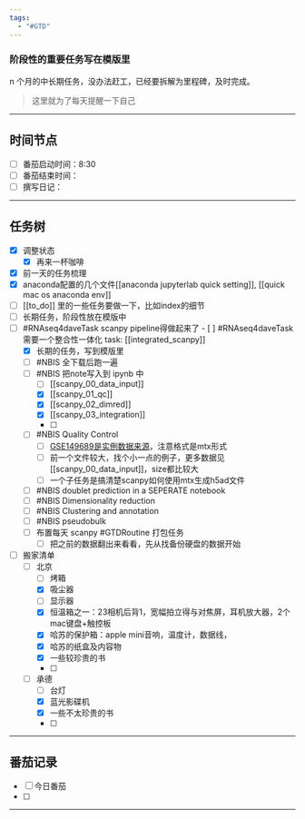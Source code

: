 ```yaml
---
tags:
  - "#GTD"
---
```

### 阶段性的重要任务写在模版里

n 个月的中长期任务，没办法赶工，已经要拆解为里程碑，及时完成。
> 这里就为了每天提醒一下自己

---
## 时间节点

- [ ] 番茄启动时间：8:30
- [ ] 番茄结束时间：
- [ ] 撰写日记：

---
## 任务树

- [x] 调整状态
	 - [x] 再来一杯咖啡
- [x] 前一天的任务梳理
- [x] anaconda配置的几个文件[[anaconda jupyterlab quick setting]], [[quick mac os anaconda env]]
- [ ] [[to_do]] 里的一些任务要做一下，比如index的细节
- [ ] 长期任务，阶段性放在模版中
- [ ] #RNAseq4daveTask scanpy pipeline得做起来了
	  - [ ] #RNAseq4daveTask 需要一个整合性一体化 task: [[integrated_scanpy]]
    - [x] 长期的任务，写到模版里
    - [ ] #NBIS 全下载后跑一遍
    - [ ] #NBIS 把note写入到 ipynb 中
	    - [ ] [[scanpy_00_data_input]]
	    - [x] [[scanpy_01_qc]]
	    - [x] [[scanpy_02_dimred]]
	    - [x] [[scanpy_03_integration]]
	    - [ ] 
    - [ ] #NBIS Quality Control
	    - [ ] [GSE149689是实例数据来源](https://www.ncbi.nlm.nih.gov/geo/query/acc.cgi?acc=GSE149689)，注意格式是mtx形式 
	    - [ ] 前一个文件较大，找个小一点的例子，更多数据见[[scanpy_00_data_input]]，size都比较大
	    - [ ] 一个子任务是搞清楚scanpy如何使用mtx生成h5ad文件
    - [ ] #NBIS doublet prediction in a SEPERATE notebook
    - [ ] #NBIS Dimensionality reduction
    - [ ] #NBIS Clustering and annotation
    - [ ] #NBIS pseudobulk
    - [ ] 布置每天 scanpy #GTDRoutine 打包任务
	    - [ ] 把之前的数据翻出来看看，先从找备份硬盘的数据开始

- [ ] 搬家清单
	- [ ] 北京
		- [ ] 烤箱
		- [x] 吸尘器
		- [ ] 显示器
		- [x] 恒温箱之一：23相机后背1，宽幅拍立得与对焦屏，耳机放大器，2个mac键盘+触控板
		- [x] 哈苏的保护箱：apple mini音响，温度计，数据线，
		- [x] 哈苏的纸盒及内容物
		- [x] 一些较珍贵的书
		- [ ] 
	- [ ] 承德
		- [ ] 台灯
		- [x] 蓝光影碟机
		- [x] 一些不太珍贵的书
		- [ ] 
    
---
## 番茄记录

- [ ] 今日番茄
- [ ] 
---
